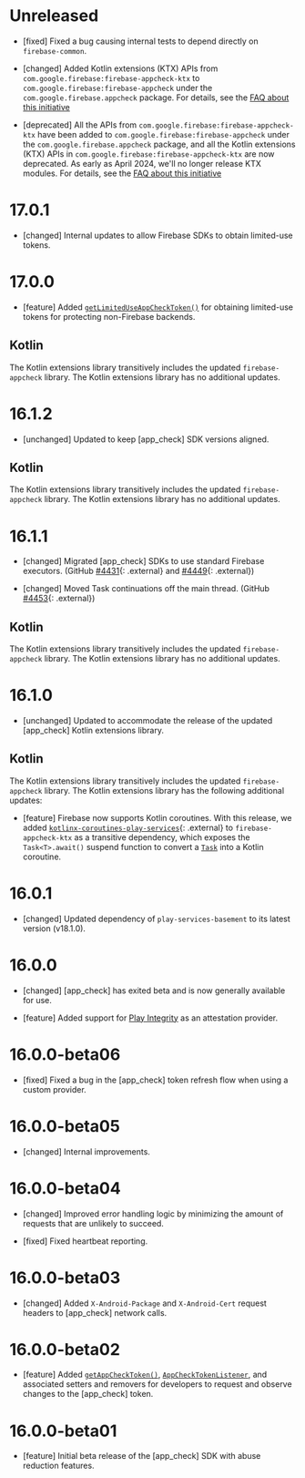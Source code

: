 # Unreleased
* [fixed] Fixed a bug causing internal tests to depend directly on `firebase-common`.

* [changed] Added Kotlin extensions (KTX) APIs from `com.google.firebase:firebase-appcheck-ktx`
  to `com.google.firebase:firebase-appcheck` under the `com.google.firebase.appcheck` package.
  For details, see the
  [FAQ about this initiative](https://firebase.google.com/docs/android/kotlin-migration)

* [deprecated] All the APIs from `com.google.firebase:firebase-appcheck-ktx` have been added to
  `com.google.firebase:firebase-appcheck` under the `com.google.firebase.appcheck` package,
  and all the Kotlin extensions (KTX) APIs in `com.google.firebase:firebase-appcheck-ktx` are
  now deprecated. As early as April 2024, we'll no longer release KTX modules. For details, see the
  [FAQ about this initiative](https://firebase.google.com/docs/android/kotlin-migration)



# 17.0.1
* [changed] Internal updates to allow Firebase SDKs to obtain limited-use tokens.

# 17.0.0
* [feature] Added [`getLimitedUseAppCheckToken()`](/docs/reference/android/com/google/firebase/appcheck/FirebaseAppCheck#getLimitedUseAppCheckToken())
  for obtaining limited-use tokens for protecting non-Firebase backends.


## Kotlin
The Kotlin extensions library transitively includes the updated
`firebase-appcheck` library. The Kotlin extensions library has no additional
updates.

# 16.1.2
* [unchanged] Updated to keep [app_check] SDK versions aligned.


## Kotlin
The Kotlin extensions library transitively includes the updated
`firebase-appcheck` library. The Kotlin extensions library has no additional
updates.

# 16.1.1
* [changed] Migrated [app_check] SDKs to use standard Firebase executors.
  (GitHub [#4431](//github.com/firebase/firebase-android-sdk/issues/4431){: .external}
  and
  [#4449](//github.com/firebase/firebase-android-sdk/issues/4449){: .external})

* [changed] Moved Task continuations off the main thread.
  (GitHub [#4453](//github.com/firebase/firebase-android-sdk/issues/4453){: .external})


## Kotlin
The Kotlin extensions library transitively includes the updated
`firebase-appcheck` library. The Kotlin extensions library has no additional
updates.

# 16.1.0
* [unchanged] Updated to accommodate the release of the updated
  [app_check] Kotlin extensions library.


## Kotlin
The Kotlin extensions library transitively includes the updated
`firebase-appcheck` library. The Kotlin extensions library has the following
additional updates:

* [feature] Firebase now supports Kotlin coroutines.
  With this release, we added
  [`kotlinx-coroutines-play-services`](https://kotlinlang.org/api/kotlinx.coroutines/kotlinx-coroutines-play-services/){: .external}
  to `firebase-appcheck-ktx` as a transitive dependency, which exposes the
  `Task<T>.await()` suspend function to convert a
  [`Task`](https://developers.google.com/android/guides/tasks) into a Kotlin
  coroutine.

# 16.0.1
* [changed] Updated dependency of `play-services-basement` to its latest
  version (v18.1.0).

# 16.0.0
* [changed] [app_check] has exited beta and is now generally available for
  use.

* [feature] Added support for
  [Play Integrity](https://developer.android.com/google/play/integrity) as an
  attestation provider.

# 16.0.0-beta06
* [fixed] Fixed a bug in the [app_check] token refresh flow when using a
  custom provider.

# 16.0.0-beta05
* [changed] Internal improvements.

# 16.0.0-beta04
* [changed] Improved error handling logic by minimizing the amount of requests
  that are unlikely to succeed.

* [fixed] Fixed heartbeat reporting.

# 16.0.0-beta03
* [changed] Added `X-Android-Package` and `X-Android-Cert` request headers to
  [app_check] network calls.

# 16.0.0-beta02
* [feature] Added [`getAppCheckToken()`](/docs/reference/android/com/google/firebase/appcheck/FirebaseAppCheck#getAppCheckToken(boolean)),
  [`AppCheckTokenListener`](/docs/reference/android/com/google/firebase/appcheck/FirebaseAppCheck.AppCheckListener),
  and associated setters and removers for developers to request and observe
  changes to the [app_check] token.

# 16.0.0-beta01
* [feature] Initial beta release of the [app_check] SDK with abuse reduction
  features.
